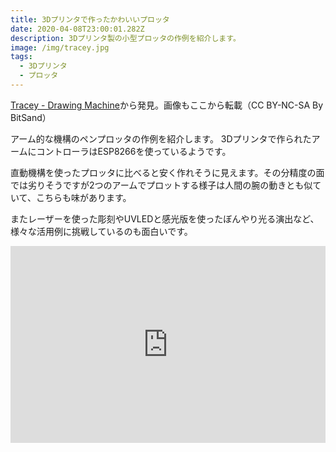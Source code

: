 ```yaml
---
title: 3Dプリンタで作ったかわいいプロッタ
date: 2020-04-08T23:00:01.282Z
description: 3Dプリンタ製の小型プロッタの作例を紹介します。
image: /img/tracey.jpg
tags:
  - 3Dプリンタ
  - プロッタ
---
```

[Tracey - Drawing Machine](https://www.instructables.com/id/Tracey-Drawing-Machine/)から発見。画像もここから転載（CC BY-NC-SA By BitSand）

アーム的な機構のペンプロッタの作例を紹介します。
3Dプリンタで作られたアームにコントローラはESP8266を使っているようです。

直動機構を使ったプロッタに比べると安く作れそうに見えます。その分精度の面では劣りそうですが2つのアームでプロットする様子は人間の腕の動きとも似ていて、こちらも味があります。

またレーザーを使った彫刻やUVLEDと感光版を使ったぼんやり光る演出など、様々な活用例に挑戦しているのも面白いです。

<iframe width="100%" height="315" src="https://www.youtube.com/embed/quiV0LnWyNs" frameborder="0" allow="accelerometer; autoplay; encrypted-media; gyroscope; picture-in-picture" allowfullscreen></iframe>


